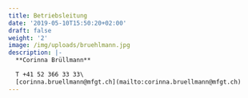 ```yaml
---
title: Betriebsleitung
date: '2019-05-10T15:50:20+02:00'
draft: false
weight: '2'
image: /img/uploads/bruehlmann.jpg
description: |-
  **Corinna Brüllmann**

  T +41 52 366 33 33\
  [corinna.bruellmann@mfgt.ch](mailto:corinna.bruellmann@mfgt.ch)
---
```


